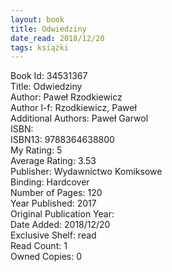 ```yaml
---
layout: book
title: Odwiedziny
date_read: 2018/12/20
tags: książki
---
```


Book Id: 34531367<br />
Title: Odwiedziny<br />
Author: Paweł Rzodkiewicz<br />
Author l-f: Rzodkiewicz, Paweł<br />
Additional Authors: Paweł Garwol<br />
ISBN: <br />
ISBN13: 9788364638800<br />
My Rating: 5<br />
Average Rating: 3.53<br />
Publisher: Wydawnictwo Komiksowe <br />
Binding: Hardcover<br />
Number of Pages: 120<br />
Year Published: 2017<br />
Original Publication Year: <br />
Date Added: 2018/12/20<br />
Exclusive Shelf: read<br />
Read Count: 1<br />
Owned Copies: 0<br />


